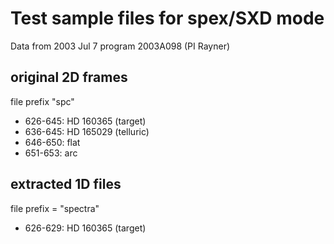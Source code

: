 # Test sample files for spex/SXD mode 

Data from 2003 Jul 7 program 2003A098 (PI Rayner)

## original 2D frames

file prefix "spc"

- 626-645:	HD 160365 (target)
- 636-645:	HD 165029 (telluric)
- 646-650:	flat
- 651-653:	arc

## extracted 1D files

file prefix = "spectra"

- 626-629:	HD 160365 (target)
